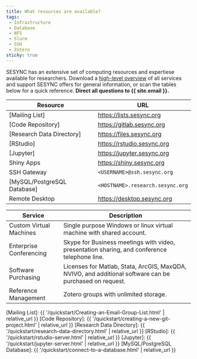 ```yaml
---
title: What resources are available?
tags:
 - Infrastructure
 - Database
 - NFS
 - Slurm
 - SSH
 - Zotero
sticky: true
---
```


SESYNC has an extensive set of computing resources and expertiese available for researchers. Download a [high-level overview] of all services and support SESYNC offers for general information, or scan the tables below for a quick reference. **Direct all questions to {{ site.email }}.**

| Resource                     | URL                                  |
|------------------------------|--------------------------------------|
| [Mailing List]               | <https://lists.sesync.org>           |
| [Code Repository]            | <https://gitlab.sesync.org>          |
| [Research Data Directory]    | <https://files.sesync.org>           |
| [RStudio]                    | <https://rstudio.sesync.org>         |
| [Jupyter]                    | <https://jupyter.sesync.org>         |
| Shiny Apps                   | <https://shiny.sesync.org>           |
| SSH Gateway                  | ```<USERNAME>@ssh.sesync.org```      |
| [MySQL/PostgreSQL Database]  | ```<HOSTNAME>.research.sesync.org``` |
| Remote Desktop               | <https://desktop.sesync.org>         |

| Service                 | Description |
|-------------------------|-------------|
| Custom Virtual Machines | Single purpose Windows or linux virtual machine with shared account. |
| Enterprise Conferencing | Skype for Business meetings with video, presentation sharing, and conference telephone line. |
| Software Purchasing     | Licenses for Matlab, Stata, ArcGIS, MaxQDA, NVIVO, and additional software can be purchased on request. |
| Reference Management    | Zotero groups with unlimited storage. |

[high-level overview]: http://sesync.us/itresearchresources
[Mailing List]: {{ '/quickstart/Creating-an-Email-Group-List.html' | relative_url }}
[Code Repository]: {{ '/quickstart/creating-a-new-git-project.html' | relative_url }} 
[Research Data Directory]: {{ '/quickstart/research-data-directory.html' | relative_url }}
[RStudio]: {{ '/quickstart/rstudio-server.html' | relative_url }}
[Jupyter]: {{ '/quickstart/jupyter-server.html' | relative_url }}
[MySQL/PostgreSQL Database]: {{ '/quickstart/connect-to-a-database.html' | relative_url }}
